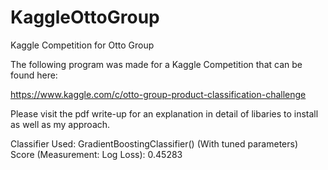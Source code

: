 # KaggleOttoGroup
Kaggle Competition for Otto Group </br>

The following program was made for a Kaggle Competition that can be found here: </br>

https://www.kaggle.com/c/otto-group-product-classification-challenge </br>

Please visit the pdf write-up for an explanation in detail of libaries to install as well as my approach. </br>

Classifier Used: GradientBoostingClassifier() (With tuned parameters) </br>
Score (Measurement: Log Loss): 0.45283
